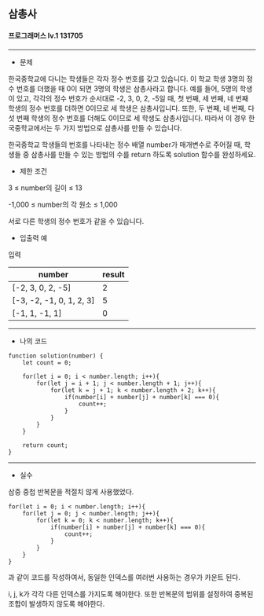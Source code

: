 ## 삼총사
#### 프로그래머스 lv.1 131705
------
* 문제

한국중학교에 다니는 학생들은 각자 정수 번호를 갖고 있습니다. 이 학교 학생 3명의 정수 번호를 더했을 때 0이 되면 3명의 학생은 삼총사라고 합니다. 예를 들어, 5명의 학생이 있고, 각각의 정수 번호가 순서대로 -2, 3, 0, 2, -5일 때, 첫 번째, 세 번째, 네 번째 학생의 정수 번호를 더하면 0이므로 세 학생은 삼총사입니다. 또한, 두 번째, 네 번째, 다섯 번째 학생의 정수 번호를 더해도 0이므로 세 학생도 삼총사입니다. 따라서 이 경우 한국중학교에서는 두 가지 방법으로 삼총사를 만들 수 있습니다.

한국중학교 학생들의 번호를 나타내는 정수 배열 number가 매개변수로 주어질 때, 학생들 중 삼총사를 만들 수 있는 방법의 수를 return 하도록 solution 함수를 완성하세요.

* 제한 조건

3 ≤ number의 길이 ≤ 13

-1,000 ≤ number의 각 원소 ≤ 1,000

서로 다른 학생의 정수 번호가 같을 수 있습니다.

* 입출력 예

입력 

|number|result|
|------|---|
|[-2, 3, 0, 2, -5]|2|
|[-3, -2, -1, 0, 1, 2, 3]|5|
|[-1, 1, -1, 1]|0|


-----

* 나의 코드
```
function solution(number) {
    let count = 0;
    
    for(let i = 0; i < number.length; i++){
        for(let j = i + 1; j < number.length + 1; j++){
            for(let k = j + 1; k < number.length + 2; k++){
                if(number[i] + number[j] + number[k] === 0){
                    count++;
                }
            }
        }
    }
    
    return count;
}

```
----
* 실수

삼중 중첩 반복문을 적절치 않게 사용했었다.
```
for(let i = 0; i < number.length; i++){
    for(let j = 0; j < number.length; j++){
        for(let k = 0; k < number.length; k++){
            if(number[i] + number[j] + number[k] === 0){
                count++;
            }
        }
    }
}
```
과 같이 코드를 작성하여서, 동일한 인덱스를 여러번 사용하는 경우가 카운트 된다. 

i, j, k가 각각 다른 인덱스를 가지도록 해야한다. 또한 반복문의 범위를 설정하여 중복된 조합이 발생하지 않도록 해야한다.
